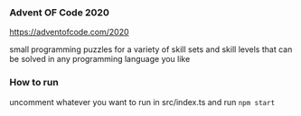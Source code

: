 ### Advent OF Code 2020

https://adventofcode.com/2020

small programming puzzles for a variety of skill sets and skill levels that can be solved in any programming language you like

### How to run
uncomment whatever you want to run in src/index.ts and run `npm start`

